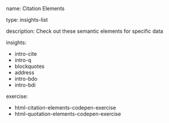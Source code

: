 name: Citation Elements

type: insights-list

description: Check out these semantic elements for specific data


insights:
  - intro-cite
  - intro-q
  - blockquotes
  - address
  - intro-bdo
  - intro-bdi

exercise:
  - html-citation-elements-codepen-exercise
  - html-quotation-elements-codepen-exercise
